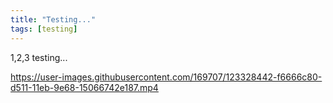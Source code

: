 ```yaml
---
title: "Testing..."
tags: [testing]
---
```


1,2,3 testing...

https://user-images.githubusercontent.com/169707/123328442-f6666c80-d511-11eb-9e68-15066742e187.mp4
